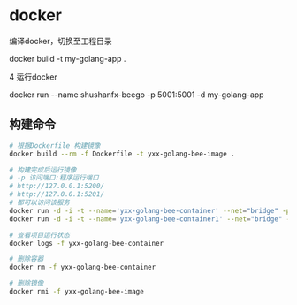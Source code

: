 # docker

 编译docker，切换至工程目录

 docker build -t my-golang-app .

 4 运行docker

 docker run --name shushanfx-beego -p 5001:5001 -d my-golang-app

 ## 构建命令

```sh
# 根据Dockerfile 构建镜像
docker build --rm -f Dockerfile -t yxx-golang-bee-image .

# 构建完成后运行镜像
# -p 访问端口:程序运行端口
# http://127.0.0.1:5200/
# http://127.0.0.1:5201/ 
# 都可以访问该服务
docker run -d -i -t --name='yxx-golang-bee-container' --net="bridge" -p 5200:5200  yxx-golang-bee-image
docker run -d -i -t --name='yxx-golang-bee-container1' --net="bridge" -p 5201:5200  yxx-golang-bee-image

# 查看项目运行状态
docker logs -f yxx-golang-bee-container

# 删除容器
docker rm -f yxx-golang-bee-container

# 删除镜像
docker rmi -f yxx-golang-bee-image
```